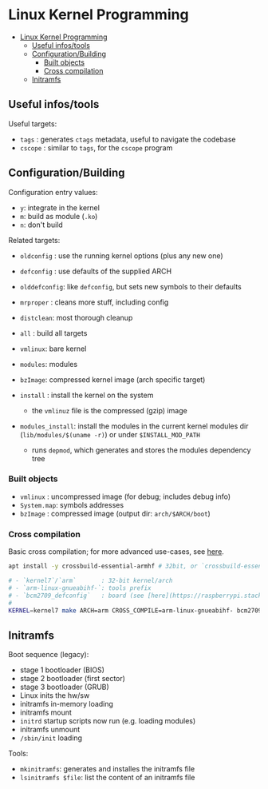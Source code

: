 # Linux Kernel Programming

- [Linux Kernel Programming](#linux-kernel-programming)
  - [Useful infos/tools](#useful-infostools)
  - [Configuration/Building](#configurationbuilding)
    - [Built objects](#built-objects)
    - [Cross compilation](#cross-compilation)
  - [Initramfs](#initramfs)

## Useful infos/tools

Useful targets:

- `tags`     : generates `ctags` metadata, useful to navigate the codebase
- `cscope`   : similar to `tags`, for the `cscope` program

## Configuration/Building

Configuration entry values:

- `y`: integrate in the kernel
- `m`: build as module (`.ko`)
- `n`: don't build

Related targets:

- `oldconfig`   : use the running kernel options (plus any new one)
- `defconfig`   : use defaults of the supplied ARCH
- `olddefconfig`: like `defconfig`, but sets new symbols to their defaults

- `mrproper` : cleans more stuff, including config
- `distclean`: most thorough cleanup

- `all`    : build all targets
- `vmlinux`: bare kernel
- `modules`: modules
- `bzImage`: compressed kernel image (arch specific target)

- `install`        : install the kernel on the system
  - the `vmlinuz` file is the compressed (gzip) image
- `modules_install`: install the modules in the current kernel modules dir (`lib/modules/$(uname -r)`) or under `$INSTALL_MOD_PATH`
  - runs `depmod`, which generates and stores the modules dependency tree

### Built objects

- `vmlinux`   : uncompressed image (for debug; includes debug info)
- `System.map`: symbols addresses
- `bzImage`   : compressed image (output dir: `arch/$ARCH/boot`)

### Cross compilation

Basic cross compilation; for more advanced use-cases, see [here](https://www.raspberrypi.org/documentation/linux/kernel/building.md).

```sh
apt install -y ​crossbuild-essential-armhf # 32bit, or `​crossbuild-essential-arm64` (64bit)

# - `kernel7`/`arm`       : 32-bit kernel/arch
# - `arm-linux-gnueabihf-`: tools prefix
# - `bcm2709_defconfig`   : board (see [here](https://raspberrypi.stackexchange.com/q/840))
#
KERNEL=kernel7 make ARCH=arm CROSS_COMPILE=arm-linux-gnueabihf- bcm2709_defconfig
```

## Initramfs

Boot sequence (legacy):

- stage 1 bootloader (BIOS)
- stage 2 bootloader (first sector)
- stage 3 bootloader (GRUB)
- Linux inits the hw/sw
- initramfs in-memory loading
- initramfs mount
- `initrd` startup scripts now run (e.g. loading modules)
- initramfs unmount
- `/sbin/init` loading

Tools:

- `mkinitramfs`:       generates and installes the initramfs file
- `lsinitramfs $file`: list the content of an initramfs file

